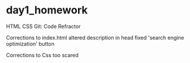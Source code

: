 # day1_homework
HTML CSS Git: Code Refractor

Corrections to index.html
    altered description in head
    fixed 'search engine optimization' button

Corrections to Css
    too scared

